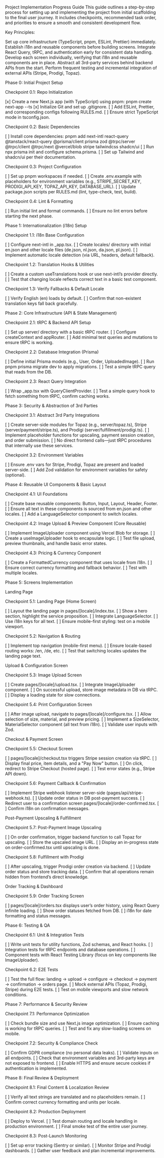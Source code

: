 Project Implementation Progress Guide
This guide outlines a step-by-step process for setting up and implementing the project from initial scaffolding to the final user journey. It includes checkpoints, recommended task order, and priorities to ensure a smooth and consistent development flow.

Key Principles:

Set up core infrastructure (TypeScript, pnpm, ESLint, Prettier) immediately.
Establish i18n and reusable components before building screens.
Integrate React Query, tRPC, and authentication early for consistent data handling.
Develop each screen individually, verifying that i18n and reusable components are in place.
Abstract all 3rd-party services behind backend APIs from the start.
Perform frequent testing and incremental integration of external APIs (Stripe, Prodigi, Topaz).


Phase 0: Initial Project Setup

Checkpoint 0.1: Repo Initialization

 [x] Create a new Next.js app (with TypeScript) using pnpm: pnpm create next-app --ts
 [x] Initialize Git and set up .gitignore.
 [ ] Add ESLint, Prettier, and corresponding configs following RULES.md.
 [ ] Ensure strict TypeScript mode in tsconfig.json.

Checkpoint 0.2: Basic Dependencies

 [ ] Install core dependencies: pnpm add next-intl react-query @tanstack/react-query @prisma/client prisma zod @trpc/server @trpc/client @trpc/next @vercel/blob stripe tailwindcss shadcn/ui
 [ ] Run npx prisma init and configure schema.prisma.
 [ ] Set up Tailwind and shadcn/ui per their documentation.

Checkpoint 0.3: Project Configuration

 [ ] Set up pnpm workspaces if needed.
 [ ] Create .env.example with placeholders for environment variables (e.g., STRIPE_SECRET_KEY, PRODIGI_API_KEY, TOPAZ_API_KEY, DATABASE_URL).
 [ ] Update package.json scripts per RULES.md (lint, type-check, test, build).

Checkpoint 0.4: Lint & Formatting

 [ ] Run initial lint and format commands.
 [ ] Ensure no lint errors before starting the next phase.


Phase 1: Internationalization (i18n) Setup

Checkpoint 1.1: i18n Base Configuration

 [ ] Configure next-intl in _app.tsx.
 [ ] Create locales/ directory with initial en.json and other locale files (de.json, nl.json, da.json, pl.json).
 [ ] Implement automatic locale detection (via URL, headers, default fallback).

Checkpoint 1.2: Translation Hooks & Utilities

 [ ] Create a custom useTranslations hook or use next-intl’s provider directly.
 [ ] Test that changing locale reflects correct text in a basic test component.

Checkpoint 1.3: Verify Fallbacks & Default Locale

 [ ] Verify English (en) loads by default.
 [ ] Confirm that non-existent translation keys fall back gracefully.


Phase 2: Core Infrastructure (API & State Management)

Checkpoint 2.1: tRPC & Backend API Setup

 [ ] Set up server/ directory with a basic tRPC router.
 [ ] Configure createContext and appRouter.
 [ ] Add minimal test queries and mutations to ensure tRPC is working.

Checkpoint 2.2: Database Integration (Prisma)

 [ ] Define initial Prisma models (e.g., User, Order, UploadedImage).
 [ ] Run pnpm prisma migrate dev to apply migrations.
 [ ] Test a simple tRPC query that reads from the DB.

Checkpoint 2.3: React Query Integration

 [ ] Wrap _app.tsx with QueryClientProvider.
 [ ] Test a simple query hook to fetch something from tRPC, confirm caching works.


Phase 3: Security & Abstraction of 3rd Parties

Checkpoint 3.1: Abstract 3rd Party Integrations

 [ ] Create server-side modules for Topaz (e.g., server/topaz.ts), Stripe (server/payment/stripe.ts), and Prodigi (server/fulfillment/prodigi.ts).
 [ ] Implement placeholder functions for upscaling, payment session creation, and order submission.
 [ ] No direct frontend calls—just tRPC procedures that internally use these services.

Checkpoint 3.2: Environment Variables

 [ ] Ensure .env vars for Stripe, Prodigi, Topaz are present and loaded server-side.
 [ ] Add Zod validation for environment variables for safety (optional).

Phase 4: Reusable UI Components & Basic Layout

Checkpoint 4.1: UI Foundations

 [ ] Create base reusable components: Button, Input, Layout, Header, Footer.
 [ ] Ensure all text in these components is sourced from en.json and other locales.
 [ ] Add a LanguageSelector component to switch locales.

Checkpoint 4.2: Image Upload & Preview Component (Core Reusable)

 [ ] Implement ImageUploader component using Vercel Blob for storage.
 [ ] Create a useImageUploader hook to encapsulate logic.
 [ ] Test file upload, preview thumbnails, and handle basic error states.

Checkpoint 4.3: Pricing & Currency Component

 [ ] Create a FormattedCurrency component that uses locale from i18n.
 [ ] Ensure correct currency formatting and fallback behavior.
 [ ] Test with multiple locales.


Phase 5: Screens Implementation

Landing Page

Checkpoint 5.1: Landing Page (Home Screen)

 [ ] Layout the landing page in pages/[locale]/index.tsx.
 [ ] Show a hero section, highlight the service proposition.
 [ ] Integrate LanguageSelector.
 [ ] Use i18n keys for all text.
 [ ] Ensure mobile-first styling: test on a mobile viewport.

Checkpoint 5.2: Navigation & Routing

 [ ] Implement top navigation (mobile-first menu).
 [ ] Ensure locale-based routing works: /en, /de, etc.
 [ ] Test that switching locales updates the landing page text.

Upload & Configuration Screen

Checkpoint 5.3: Image Upload Screen

 [ ] Create pages/[locale]/upload.tsx.
 [ ] Integrate ImageUploader component.
 [ ] On successful upload, store image metadata in DB via tRPC.
 [ ] Display a loading state for slow connections.

Checkpoint 5.4: Print Configuration Screen

 [ ] After image upload, navigate to pages/[locale]/configure.tsx.
 [ ] Allow selection of size, material, and preview pricing.
 [ ] Implement a SizeSelector, MaterialSelector component (all text from i18n).
 [ ] Validate user inputs with Zod.

Checkout & Payment Screen

Checkpoint 5.5: Checkout Screen

 [ ] pages/[locale]/checkout.tsx triggers Stripe session creation via tRPC.
 [ ] Display final price, item details, and a "Pay Now" button.
 [ ] On click, redirect to Stripe Checkout (hosted page).
 [ ] Test error states (e.g., Stripe API down).

Checkpoint 5.6: Payment Callback & Confirmation

 [ ] Implement Stripe webhook listener server-side (pages/api/stripe-webhook.ts).
 [ ] Update order status in DB post-payment success.
 [ ] Redirect user to a confirmation screen pages/[locale]/order-confirmed.tsx.
 [ ] Confirm i18n on confirmation messages.

Post-Payment Upscaling & Fulfillment

Checkpoint 5.7: Post-Payment Image Upscaling

 [ ] On order confirmation, trigger backend function to call Topaz for upscaling.
 [ ] Store the upscaled image URL.
 [ ] Display an in-progress state on order-confirmed.tsx until upscaling is done.

Checkpoint 5.8: Fulfillment with Prodigi

 [ ] After upscaling, trigger Prodigi order creation via backend.
 [ ] Update order status and store tracking data.
 [ ] Confirm that all operations remain hidden from frontend’s direct knowledge.

Order Tracking & Dashboard

Checkpoint 5.9: Order Tracking Screen

 [ ] pages/[locale]/orders.tsx displays user’s order history, using React Query infinite loading.
 [ ] Show order statuses fetched from DB.
 [ ] i18n for date formatting and status messages.

Phase 6: Testing & QA

Checkpoint 6.1: Unit & Integration Tests

 [ ] Write unit tests for utility functions, Zod schemas, and React hooks.
 [ ] Integration tests for tRPC endpoints and database operations.
 [ ] Component tests with React Testing Library (focus on key components like ImageUploader).

Checkpoint 6.2: E2E Tests

 [ ] Test the full flow: landing → upload → configure → checkout → payment → confirmation → orders page.
 [ ] Mock external APIs (Topaz, Prodigi, Stripe) during E2E tests.
 [ ] Test on mobile viewports and slow network conditions.


Phase 7: Performance & Security Review

Checkpoint 7.1: Performance Optimization

 [ ] Check bundle size and use Next.js image optimization.
 [ ] Ensure caching is working for tRPC queries.
 [ ] Test and fix any slow-loading screens on mobile.

Checkpoint 7.2: Security & Compliance Check

 [ ] Confirm GDPR compliance (no personal data leaks).
 [ ] Validate inputs on all endpoints.
 [ ] Check that environment variables and 3rd-party keys are not exposed to frontend.
 [ ] Enable HTTPS and ensure secure cookies if authentication is implemented.

Phase 8: Final Review & Deployment

Checkpoint 8.1: Final Content & Localization Review

 [ ] Verify all text strings are translated and no placeholders remain.
 [ ] Confirm correct currency formatting and units per locale.

Checkpoint 8.2: Production Deployment

 [ ] Deploy to Vercel.
 [ ] Test domain routing and locale handling in production environment.
 [ ] Final smoke test of the entire user journey.

Checkpoint 8.3: Post-Launch Monitoring

 [ ] Set up error tracking (Sentry or similar).
 [ ] Monitor Stripe and Prodigi dashboards.
 [ ] Gather user feedback and plan incremental improvements.
